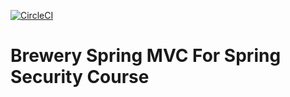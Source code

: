 [![CircleCI](https://circleci.com/gh/casdelprog/spring-security-basics/tree/main.svg?style=svg)](https://circleci.com/gh/casdelprog/spring-security-basics/tree/main)

# Brewery Spring MVC For Spring Security Course

